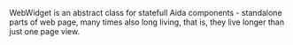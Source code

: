 WebWidget is an abstract class for statefull Aida components - standalone parts of web page, many times also long living, that is, they live longer than just one page view. 
